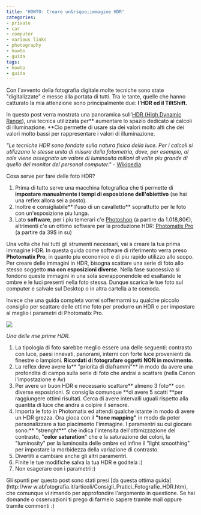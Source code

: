 ```yaml
---
title: 'HOWTO: Creare un&rsquo;immagine HDR'
categories:
- private
- car
- computer
- various links
- photography
- howto
- guida
tags:
- howto
- guida
---
```

Con l'avvento della fotografia digitale molte tecniche sono state
"digitalizzate" e messe alla portata di tutti. Tra le tante, quelle che hanno
catturato la mia attenzione sono principalmente due: **l'HDR ed il
TiltShift.**

In questo post verra mostrata una panoramica sull'[HDR (High Dynamic
Range](http://it.wikipedia.org/wiki/High_dynamic_range_imaging)), una tecnica
utilizzata per** aumentare lo spazio dedicato ai calcoli di illuminazione.
**Cio permette di usare sia dei valori molto alti che dei valori molto bassi
per rappresentare i valori di illuminazione.

_"Le tecniche HDR sono fondate sulla natura fisica della luce. Per i calcoli
si utilizzano le stesse unita di misura della fotometria, dove, per esempio,
al sole viene assegnato un valore di luminosita milioni di volte piu grande di
quello del monitor del personal computer."_ \-
[Wikipedia](http://it.wikipedia.org/wiki/High_dynamic_range_imaging)

Cosa serve per fare delle foto HDR?

  1. Prima di tutto serve una macchina fotografica che ti permette di **impostare manualmente i tempi di esposizione dell'obiettivo** (se hai una reflex allora sei a posto).
  2. Inoltre e consigliabile** l'uso di un cavalletto** soprattutto per le foto con un'esposizione piu lunga.
  3. Lato **software**, per i piu temerari c'e [Photoshop](http://www.adobe.com/it/products/photoshop/photoshop/) (a partire da 1.018,80€), altrimenti c'e un ottimo software per la produzione HDR: [Photomatix Pro](http://www.hdrsoft.com/) (a partire da 39$ in su)
  

  
Una volta che hai tutti gli strumenti necessari, vai a creare la tua prima
immagine HDR. In questa guida come software di riferimento verra preso
**Photomatix Pro**, in quanto piu economico e di piu rapido utilizzo allo
scopo. Per creare delle immagini in HDR, bisogna scattare una serie di foto
allo stesso soggetto **ma con esposizioni diverse.** Nella fase successiva si
fondono queste immagini in una sola sovrapponendole ed esaltando le ombre e le
luci presenti nella foto stessa. Dunque scarica le tue foto sul computer e
salvale sul Desktop o in altra cartella a te comoda.

Invece che una guida completa vorrei soffermarmi su qualche piccolo consiglio
per scattare delle ottime foto per produrre un HDR e per impostare al meglio i
parametri di Photomatix Pro.

![]({{site.url}}/images/20090816_3181_80_79_tonemapped.jpg)

_Una delle mie prime HDR._

  1. La tipologia di foto sarebbe meglio essere una delle seguenti: contrasto con luce, paesi innevati, panorami, interni con forte luce provenienti da finestre o lampioni. **Ricordati di fotografare oggetti NON in movimento.**
  2. La reflex deve avere la** "priorita di diaframmi"** in modo da avere una profondita di campo sulla serie di foto che andrai a scattare (nella Canon l'impostazione e Av)
  3. Per avere un buon HDR e necessario scattare** almeno 3 foto** con diverse esposizioni. Si consiglia comunque **di avere 5 scatti **per raggiungere ottimi risultati. Cerca di avere intervalli uguali rispetto alla quantita di luce che andra a colpire il sensore.
  4. Importa le foto in Photomatix ed attendi qualche istante in modo di avere un HDR grezza. Ora gioca con il **"tone mapping"** in modo da poter personalizzare a tuo piacimento l'immagine. I paramentri su cui giocare sono:** "strenght**" che indica l'intensita dell'ottimizzazione del contrasto, "**color saturation**" che e la saturazione dei colori, la "luminosity" per la luminosita delle ombre ed infine il "light smoothing" per impostare la morbidezza della variazione di contrasto.
  5. Divertiti a cambiare anche gli altri paramentri.
  6. Finite le tue modifiche salva la tua HDR e goditela :)
  7. Non esagerare con i parametri :)
  

  
Gli spunti per questo post sono stati presi [da questa ottima guida](http://ww
w.abfotografia.it/articoli/Consigli_Pratici_Fotografie_HDR.htm), che comunque
vi rimando per approfondire l'argomento in questione. Se hai domande o
osservazioni ti prego di farmelo sapere tramite mail oppure tramite commenti
:)

